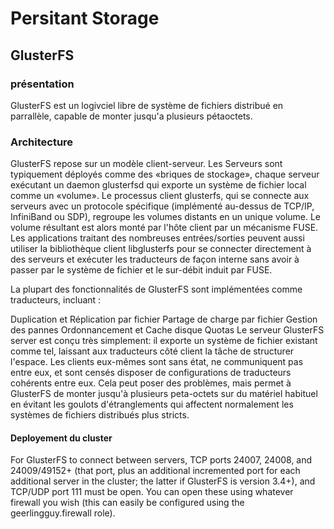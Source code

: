 # Persitant Storage

## GlusterFS
### présentation

GlusterFS est un logivciel libre de système de fichiers distribué en parrallèle, capable de monter jusqu'a plusieurs pétaoctets. 

### Architecture
GlusterFS repose sur un modèle client-serveur. Les Serveurs sont typiquement déployés comme des «briques de stockage», chaque serveur exécutant un daemon glusterfsd qui exporte un système de fichier local comme un «volume». Le processus client glusterfs, qui se connecte aux serveurs avec un protocole spécifique (implémenté au-dessus de TCP/IP, InfiniBand ou SDP), regroupe les volumes distants en un unique volume. Le volume résultant est alors monté par l'hôte client par un mécanisme FUSE. Les applications traitant des nombreuses entrées/sorties peuvent aussi utiliser la bibliothèque client libglusterfs pour se connecter directement à des serveurs et exécuter les traducteurs de façon interne sans avoir à passer par le système de fichier et le sur-débit induit par FUSE.

La plupart des fonctionnalités de GlusterFS sont implémentées comme traducteurs, incluant :

Duplication et Réplication par fichier
Partage de charge par fichier
Gestion des pannes
Ordonnancement et Cache disque
Quotas
Le serveur GlusterFS server est conçu très simplement: il exporte un système de fichier existant comme tel, laissant aux traducteurs côté client la tâche de structurer l'espace. Les clients eux-mêmes sont sans état, ne communiquent pas entre eux, et sont censés disposer de configurations de traducteurs cohérents entre eux. Cela peut poser des problèmes, mais permet à GlusterFS de monter jusqu'à plusieurs peta-octets sur du matériel habituel en évitant les goulots d'étranglements qui affectent normalement les systèmes de fichiers distribués plus stricts.

#### Deployement du cluster

For GlusterFS to connect between servers, TCP ports 24007, 24008, and 24009/49152+ (that port, plus an additional incremented port for each additional server in the cluster; the latter if GlusterFS is version 3.4+), and TCP/UDP port 111 must be open. You can open these using whatever firewall you wish (this can easily be configured using the geerlingguy.firewall role).